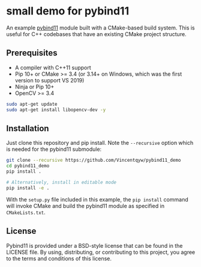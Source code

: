 # small demo for pybind11

An example [pybind11](https://github.com/pybind/pybind11) module built with a
CMake-based build system. This is useful for C++ codebases that have an
existing CMake project structure. 


## Prerequisites

* A compiler with C++11 support
* Pip 10+ or CMake >= 3.4 (or 3.14+ on Windows, which was the first version to support VS 2019)
* Ninja or Pip 10+
* OpenCV >= 3.4

``` bash
sudo apt-get update
sudo apt-get install libopencv-dev -y
```

## Installation

Just clone this repository and pip install. Note the `--recursive` option which is
needed for the pybind11 submodule:

```bash
git clone --recursive https://github.com/Vincentqyw/pybind11_demo
cd pybind11_demo
pip install .

# Alternatively, install in editable mode
pip install -e .
```

With the `setup.py` file included in this example, the `pip install` command will
invoke CMake and build the pybind11 module as specified in `CMakeLists.txt`.


## License

Pybind11 is provided under a BSD-style license that can be found in the LICENSE
file. By using, distributing, or contributing to this project, you agree to the
terms and conditions of this license.